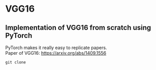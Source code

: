 # VGG16
## Implementation of VGG16 from scratch using PyTorch
PyTorch makes it really easy to replicate papers. </br>Paper of VGG16: https://arxiv.org/abs/1409.1556
```
git clone 
```
